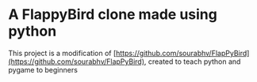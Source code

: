 # A FlappyBird clone made using python
This project is a modification of [https://github.com/sourabhv/FlapPyBird](https://github.com/sourabhv/FlapPyBird), created to teach python and pygame to beginners
